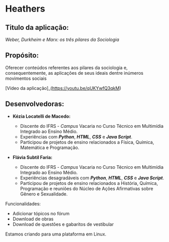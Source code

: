 # Heathers

## Titulo da aplicação:

*Weber, Durkheim e Marx: os três pilares da Sociologia*

## Propósito:

Oferecer conteúdos referentes aos pilares da sociologia e, consequentemente, as aplicações de seus ideais dentre inúmeros movimentos sociais

[Vídeo da aplicação]_(https://youtu.be/qUKYwfQ3qkM)

## Desenvolvedoras:

* **Kézia Locatelli de Macedo:**

     - Discente do IFRS - *Campus* Vacaria no Curso Técnico em Multimídia Integrado ao Ensino Médio.
     - Experiências com **_Python_**, **_HTML_**, **_CSS_** e **_Java Script_**.
     - Participou de projetos de ensino relacionados a Física, Química, Matemática e Programação.     
     
* **Flávia Subtil Faria:**

     - Discente do IFRS - *Campus* Vacaria no Curso Técnico em Multimídia Integrado ao Ensino Médio.
     - Experiências desagradáveis com **_Python_**, **_HTML_**, **_CSS_** e **_Java Script_**.
     - Participou de projetos de ensino relacionados a História, Química, Programação e reuniões do Núcleo de Ações Afirmativas sobre Gênero e Sexualidade.
  
  
Funcionalidades: 

- Adicionar tópicos no fórum
- Download de obras
- Download de questões e gabaritos de vestibular


Estamos criando para uma plataforma em Linux.  
